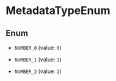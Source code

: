 

# MetadataTypeEnum

## Enum


* `NUMBER_0` (value: `0`)

* `NUMBER_1` (value: `1`)

* `NUMBER_2` (value: `2`)



